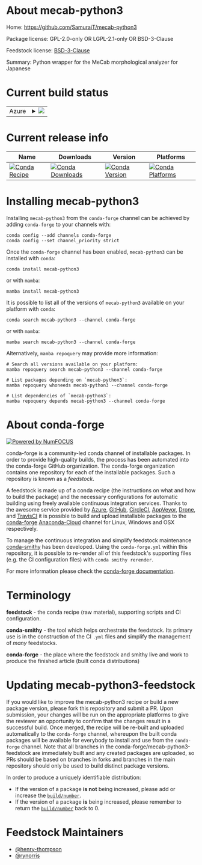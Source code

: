 About mecab-python3
===================

Home: https://github.com/SamuraiT/mecab-python3

Package license: GPL-2.0-only OR LGPL-2.1-only OR BSD-3-Clause

Feedstock license: [BSD-3-Clause](https://github.com/conda-forge/mecab-python3-feedstock/blob/main/LICENSE.txt)

Summary: Python wrapper for the MeCab morphological analyzer for Japanese

Current build status
====================


<table>
    
  <tr>
    <td>Azure</td>
    <td>
      <details>
        <summary>
          <a href="https://dev.azure.com/conda-forge/feedstock-builds/_build/latest?definitionId=11848&branchName=main">
            <img src="https://dev.azure.com/conda-forge/feedstock-builds/_apis/build/status/mecab-python3-feedstock?branchName=main">
          </a>
        </summary>
        <table>
          <thead><tr><th>Variant</th><th>Status</th></tr></thead>
          <tbody><tr>
              <td>linux_64_python3.10.____cpython</td>
              <td>
                <a href="https://dev.azure.com/conda-forge/feedstock-builds/_build/latest?definitionId=11848&branchName=main">
                  <img src="https://dev.azure.com/conda-forge/feedstock-builds/_apis/build/status/mecab-python3-feedstock?branchName=main&jobName=linux&configuration=linux_64_python3.10.____cpython" alt="variant">
                </a>
              </td>
            </tr><tr>
              <td>linux_64_python3.11.____cpython</td>
              <td>
                <a href="https://dev.azure.com/conda-forge/feedstock-builds/_build/latest?definitionId=11848&branchName=main">
                  <img src="https://dev.azure.com/conda-forge/feedstock-builds/_apis/build/status/mecab-python3-feedstock?branchName=main&jobName=linux&configuration=linux_64_python3.11.____cpython" alt="variant">
                </a>
              </td>
            </tr><tr>
              <td>linux_64_python3.8.____cpython</td>
              <td>
                <a href="https://dev.azure.com/conda-forge/feedstock-builds/_build/latest?definitionId=11848&branchName=main">
                  <img src="https://dev.azure.com/conda-forge/feedstock-builds/_apis/build/status/mecab-python3-feedstock?branchName=main&jobName=linux&configuration=linux_64_python3.8.____cpython" alt="variant">
                </a>
              </td>
            </tr><tr>
              <td>linux_64_python3.9.____cpython</td>
              <td>
                <a href="https://dev.azure.com/conda-forge/feedstock-builds/_build/latest?definitionId=11848&branchName=main">
                  <img src="https://dev.azure.com/conda-forge/feedstock-builds/_apis/build/status/mecab-python3-feedstock?branchName=main&jobName=linux&configuration=linux_64_python3.9.____cpython" alt="variant">
                </a>
              </td>
            </tr><tr>
              <td>osx_64_python3.10.____cpython</td>
              <td>
                <a href="https://dev.azure.com/conda-forge/feedstock-builds/_build/latest?definitionId=11848&branchName=main">
                  <img src="https://dev.azure.com/conda-forge/feedstock-builds/_apis/build/status/mecab-python3-feedstock?branchName=main&jobName=osx&configuration=osx_64_python3.10.____cpython" alt="variant">
                </a>
              </td>
            </tr><tr>
              <td>osx_64_python3.11.____cpython</td>
              <td>
                <a href="https://dev.azure.com/conda-forge/feedstock-builds/_build/latest?definitionId=11848&branchName=main">
                  <img src="https://dev.azure.com/conda-forge/feedstock-builds/_apis/build/status/mecab-python3-feedstock?branchName=main&jobName=osx&configuration=osx_64_python3.11.____cpython" alt="variant">
                </a>
              </td>
            </tr><tr>
              <td>osx_64_python3.8.____cpython</td>
              <td>
                <a href="https://dev.azure.com/conda-forge/feedstock-builds/_build/latest?definitionId=11848&branchName=main">
                  <img src="https://dev.azure.com/conda-forge/feedstock-builds/_apis/build/status/mecab-python3-feedstock?branchName=main&jobName=osx&configuration=osx_64_python3.8.____cpython" alt="variant">
                </a>
              </td>
            </tr><tr>
              <td>osx_64_python3.9.____cpython</td>
              <td>
                <a href="https://dev.azure.com/conda-forge/feedstock-builds/_build/latest?definitionId=11848&branchName=main">
                  <img src="https://dev.azure.com/conda-forge/feedstock-builds/_apis/build/status/mecab-python3-feedstock?branchName=main&jobName=osx&configuration=osx_64_python3.9.____cpython" alt="variant">
                </a>
              </td>
            </tr>
          </tbody>
        </table>
      </details>
    </td>
  </tr>
</table>

Current release info
====================

| Name | Downloads | Version | Platforms |
| --- | --- | --- | --- |
| [![Conda Recipe](https://img.shields.io/badge/recipe-mecab--python3-green.svg)](https://anaconda.org/conda-forge/mecab-python3) | [![Conda Downloads](https://img.shields.io/conda/dn/conda-forge/mecab-python3.svg)](https://anaconda.org/conda-forge/mecab-python3) | [![Conda Version](https://img.shields.io/conda/vn/conda-forge/mecab-python3.svg)](https://anaconda.org/conda-forge/mecab-python3) | [![Conda Platforms](https://img.shields.io/conda/pn/conda-forge/mecab-python3.svg)](https://anaconda.org/conda-forge/mecab-python3) |

Installing mecab-python3
========================

Installing `mecab-python3` from the `conda-forge` channel can be achieved by adding `conda-forge` to your channels with:

```
conda config --add channels conda-forge
conda config --set channel_priority strict
```

Once the `conda-forge` channel has been enabled, `mecab-python3` can be installed with `conda`:

```
conda install mecab-python3
```

or with `mamba`:

```
mamba install mecab-python3
```

It is possible to list all of the versions of `mecab-python3` available on your platform with `conda`:

```
conda search mecab-python3 --channel conda-forge
```

or with `mamba`:

```
mamba search mecab-python3 --channel conda-forge
```

Alternatively, `mamba repoquery` may provide more information:

```
# Search all versions available on your platform:
mamba repoquery search mecab-python3 --channel conda-forge

# List packages depending on `mecab-python3`:
mamba repoquery whoneeds mecab-python3 --channel conda-forge

# List dependencies of `mecab-python3`:
mamba repoquery depends mecab-python3 --channel conda-forge
```


About conda-forge
=================

[![Powered by
NumFOCUS](https://img.shields.io/badge/powered%20by-NumFOCUS-orange.svg?style=flat&colorA=E1523D&colorB=007D8A)](https://numfocus.org)

conda-forge is a community-led conda channel of installable packages.
In order to provide high-quality builds, the process has been automated into the
conda-forge GitHub organization. The conda-forge organization contains one repository
for each of the installable packages. Such a repository is known as a *feedstock*.

A feedstock is made up of a conda recipe (the instructions on what and how to build
the package) and the necessary configurations for automatic building using freely
available continuous integration services. Thanks to the awesome service provided by
[Azure](https://azure.microsoft.com/en-us/services/devops/), [GitHub](https://github.com/),
[CircleCI](https://circleci.com/), [AppVeyor](https://www.appveyor.com/),
[Drone](https://cloud.drone.io/welcome), and [TravisCI](https://travis-ci.com/)
it is possible to build and upload installable packages to the
[conda-forge](https://anaconda.org/conda-forge) [Anaconda-Cloud](https://anaconda.org/)
channel for Linux, Windows and OSX respectively.

To manage the continuous integration and simplify feedstock maintenance
[conda-smithy](https://github.com/conda-forge/conda-smithy) has been developed.
Using the ``conda-forge.yml`` within this repository, it is possible to re-render all of
this feedstock's supporting files (e.g. the CI configuration files) with ``conda smithy rerender``.

For more information please check the [conda-forge documentation](https://conda-forge.org/docs/).

Terminology
===========

**feedstock** - the conda recipe (raw material), supporting scripts and CI configuration.

**conda-smithy** - the tool which helps orchestrate the feedstock.
                   Its primary use is in the construction of the CI ``.yml`` files
                   and simplify the management of *many* feedstocks.

**conda-forge** - the place where the feedstock and smithy live and work to
                  produce the finished article (built conda distributions)


Updating mecab-python3-feedstock
================================

If you would like to improve the mecab-python3 recipe or build a new
package version, please fork this repository and submit a PR. Upon submission,
your changes will be run on the appropriate platforms to give the reviewer an
opportunity to confirm that the changes result in a successful build. Once
merged, the recipe will be re-built and uploaded automatically to the
`conda-forge` channel, whereupon the built conda packages will be available for
everybody to install and use from the `conda-forge` channel.
Note that all branches in the conda-forge/mecab-python3-feedstock are
immediately built and any created packages are uploaded, so PRs should be based
on branches in forks and branches in the main repository should only be used to
build distinct package versions.

In order to produce a uniquely identifiable distribution:
 * If the version of a package **is not** being increased, please add or increase
   the [``build/number``](https://docs.conda.io/projects/conda-build/en/latest/resources/define-metadata.html#build-number-and-string).
 * If the version of a package **is** being increased, please remember to return
   the [``build/number``](https://docs.conda.io/projects/conda-build/en/latest/resources/define-metadata.html#build-number-and-string)
   back to 0.

Feedstock Maintainers
=====================

* [@henry-thompson](https://github.com/henry-thompson/)
* [@rynorris](https://github.com/rynorris/)

